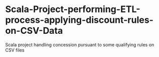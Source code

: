 # Scala-Project-performing-ETL-process-applying-discount-rules-on-CSV-Data
Scala project handling  concession pursuant to some qualifying rules on CSV files 

